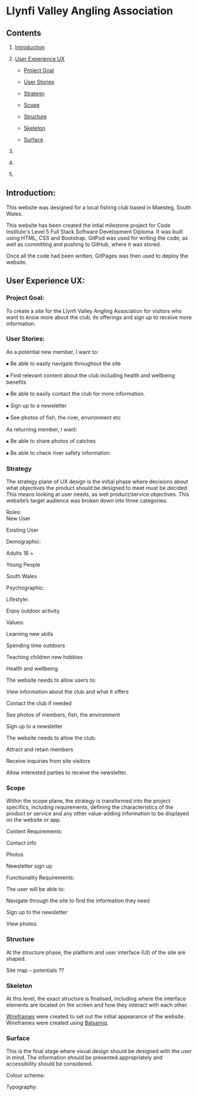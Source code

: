 # Llynfi Valley Angling Association  

## Contents 

1. [Introduction](#Introduction)  

2. [User Experience UX](#User-Experience-UX)  

    * [Project Goal](#Project-Goal) 

    * [User Stories](#User-Stories) 

    * [Strategy](#Strategy) 

    * [Scope](#Scope) 

    * [Structure](#Structure) 

    * [Skeleton](#Skeleton) 

    * [Surface](#Surface) 

3. [](#) 

4. [](#) 

5. [](#) 


## Introduction:  

This website was designed for a local fishing club based in Maesteg, South Wales.  

This website has been created the intial milestone project for Code Institute's Level 5 Full Stack Software Development Diploma. It was built using HTML, CSS and Bootstrap. GitPod was used for writing the code, as well as committing and pushing to GitHub, where it was stored.    

Once all the code had been written, GitPages was then used to deploy the website.    

## User Experience UX:  

### Project Goal:  

To create a site for the Llynfi Valley Angling Association for visitors who want to know more about the club, its offerings and sign up to receive more information.   


### User Stories:  

As a potential new member, I want to:  

 ⦁	Be able to easily navigate throughout the site  

 ⦁	Find relevant content about the club including health and wellbeing benefits  

 ⦁	Be able to easily contact the club for more information.  

 ⦁	Sign up to a newsletter  

 ⦁	See photos of fish, the river, environment etc  
 

As returning member, I want:  

 ⦁	Be able to share photos of catches  

 ⦁	Be able to check river safety information  

### Strategy  

The strategy plane of UX design is the initial phase where decisions about what objectives the product should be designed to meet must be decided. This means looking at user needs, as well product/service objectives. This website’s target audience was broken down into three categories:  

Roles:  
New User  

Existing User  

Demographic:  

  

Adults 16 +  

  

Young People  

South Wales  

Psychographic:  

Lifestyle:  

Enjoy outdoor activity  

Values:   

Learning new skills   

Spending time outdoors  

Teaching children new hobbies  

Health and wellbeing  

The website needs to allow users to:  

View information about the club and what it offers  

Contact the club if needed  

See photos of members, fish, the environment   

Sign up to a newsletter  

The website needs to allow the club:  

Attract and retain members  

Receive inquiries from site visitors  

Allow interested parties to receive the newsletter.  

### Scope  

Within the scope plane, the strategy is transformed into the project specifics, including requirements, defining the characteristics of the product or service and any other value-adding information to be displayed on the website or app.   

Content Requirements:  

Contact info  

Photos  

Newsletter sign up  

Functionality Requirements:  

The user will be able to:  

Navigate through the site to find the information they need  

Sign up to the newsletter  

View photos   


### Structure  

At the structure phase, the platform and user interface (UI) of the site are shaped.   

  

Site map – potentials  ??


### Skeleton  

At this level, the exact structure is finalised, including where the interface elements are located on the screen and how they interact with each other.   

 [Wireframes](WIREFRAME.md "Link to Wireframe screenshots") were created to set out the initial appearance of the website.  Wireframes were created using [Balsamiq](https://balsamiq.com/).    


### Surface  

 This is the final stage where visual design should be designed with the user in mind. The information should be presented appropriately and accessibility should be considered.  

 Colour scheme:  

Typography: 
